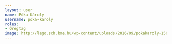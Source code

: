 ```yaml
---
layout: user
name: Póka Károly
username: poka-karoly
roles:
- Öregtag
image: http://lego.sch.bme.hu/wp-content/uploads/2016/09/pokakaroly-150x150.jpg
---
```

